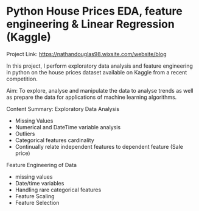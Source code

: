 # Python House Prices EDA, feature engineering & Linear Regression (Kaggle)

Project Link:
https://nathandouglas98.wixsite.com/website/blog

In this project, I perform exploratory data analysis and feature engineering in python on the house prices dataset available on Kaggle from a recent competition. 

Aim:
To explore, analyse and manipulate the data to analyse trends as well as prepare the data for applications of machine learning algorithms. 

Content Summary:
Exploratory Data Analysis 
- Missing Values 
- Numerical and DateTime variable analysis
- Outliers 
- Categorical features cardinality 
- Continually relate independent features to dependent feature (Sale price) 

Feature Engineering of Data 
- missing values 
- Date/time variables
- Handling rare categorical features
- Feature Scaling
- Feature Selection
